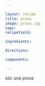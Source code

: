 ```yaml
---

layout: recipe
title: prova
image: prova.jpg
tags: 
recipeYield: 

ingredients:

directions:

components:

---
```

sóc una prova